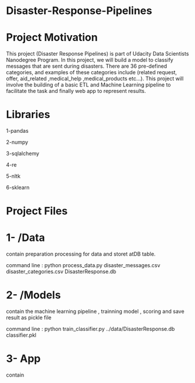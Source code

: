 # Disaster-Response-Pipelines
# Project Motivation
This project (Disaster Response Pipelines) is part of Udacity Data Scientists Nanodegree Program.
In this project, we will build a model to classify messages that are sent during disasters. There are 36 pre-defined categories, and examples of these categories include (related	request,	offer,	aid_related	,medical_help	,medical_products etc...).
This project will involve the building of a basic ETL and Machine Learning pipeline to facilitate the task and finally web app to represent results. 

# Libraries
1-pandas

2-numpy

3-sqlalchemy

4-re

5-nltk

6-sklearn

# Project Files
# 1- /Data
contain preparation processing for data and storet atDB table.

command line : python process_data.py disaster_messages.csv disaster_categories.csv DisasterResponse.db

# 2- /Models
contain the machine learning pipeline , trainning model , scoring and save result as pickle file

command line : python train_classifier.py ../data/DisasterResponse.db classifier.pkl

# 3- App

contain 
